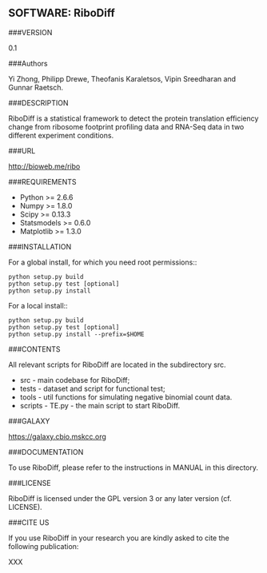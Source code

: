 SOFTWARE: RiboDiff
----------

###VERSION

0.1

###Authors

Yi Zhong, Philipp Drewe, Theofanis Karaletsos, Vipin Sreedharan and Gunnar Raetsch.

###DESCRIPTION

RiboDiff is a statistical framework to detect the protein translation 
efficiency change from ribosome footprint profiling data and RNA-Seq
data in two different experiment conditions.

###URL

http://bioweb.me/ribo

###REQUIREMENTS
* Python >= 2.6.6
* Numpy >= 1.8.0
* Scipy >= 0.13.3
* Statsmodels >= 0.6.0
* Matplotlib >= 1.3.0 

###INSTALLATION

For a global install, for which you need root permissions::

    python setup.py build
    python setup.py test [optional]
    python setup.py install 

For a local install::

    python setup.py build
    python setup.py test [optional]
    python setup.py install --prefix=$HOME

###CONTENTS

All relevant scripts for RiboDiff are located in the subdirectory src. 

* src   - main codebase for RiboDiff;
* tests  - dataset and script for functional test;
* tools - util functions for simulating negative binomial count data.
* scripts - TE.py - the main script to start RiboDiff.

###GALAXY

https://galaxy.cbio.mskcc.org

###DOCUMENTATION

To use RiboDiff, please refer to the instructions in MANUAL in this directory.

###LICENSE

RiboDiff is licensed under the GPL version 3 or any later version
(cf. LICENSE).

###CITE US

If you use RiboDiff in your research you are kindly asked to cite the
following publication:

XXX
